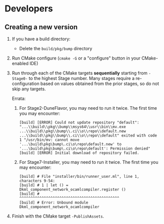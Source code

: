 # Developers

## Creating a new version

1. If you have a build directory:

   * Delete the `build/pkg/bump` directory

2. Run CMake configure (`cmake -G` or a "configure" button in your CMake-enabled IDE)
3. Run through each of the CMake targets **sequentially** starting from `-Stage0-` to
   the highest Stage number. Many stages require a re-configuration based on
   values obtained from the prior stages, so do not skip any targets.

   Errata:
   1. For Stage2-DuneFlavor, you may need to run it twice. The first time you
      may encounter:

      ```text
      [build] [ERROR] Could not update repository "default": "...\\build\\pkg\\bump\\msys64\\usr\\bin\\mv.exe ...\\build\\pkg\\bump\\.ci\\o\\repo\\default.new ...\\build\\pkg\\bump\\.ci\\o\\repo\\default" exited with code 1 "/usr/bin/mv: cannot move '...\build\pkg\bump\.ci\o\repo\default.new' to '...\build\pkg\bump\.ci\o\repo\default': Permission denied"
      [build] [ERROR] Initial download of repository failed.
      ```

   2. For Stage7-Installer, you may need to run it twice. The first time you
      may encounter:

      ```text
      [build] # File "installer/bin/runner_user.ml", line 1, characters 9-54:
      [build] # 1 | let () = Dkml_component_network_ocamlcompiler.register ()
      [build] #              ^^^^^^^^^^^^^^^^^^^^^^^^^^^^^^^^^^^^^^^^^^^^^
      [build] # Error: Unbound module Dkml_component_network_ocamlcompiler
      ```

4. Finish with the CMake target `-PublishAssets`.
